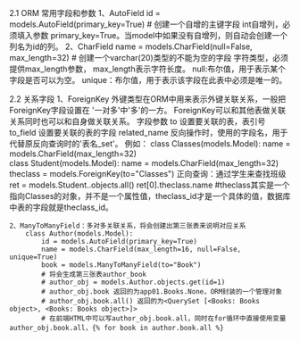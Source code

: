 2.1 ORM 常用字段和参数
	1、AutoField	
		id = models.AutoField(primary_key=True) # 创建一个自增的主键字段
		int自增列，必须填入参数 primary_key=True。当model中如果没有自增列，则自动会创建一个列名为id的列。
	2、CharField	
		name = models.CharField(null=False, max_length=32) # 创建一个varchar(20)类型的不能为空的字段
		字符类型，必须提供max_length参数， max_length表示字符长度。
		null:布尔值，用于表示某个字段是否可以为空。 
		unique：布尔值，用于表示该字段在此表中必须是唯一的。
		
2.2 关系字段
	1、ForeignKey
		外键类型在ORM中用来表示外键关联关系，一般把ForeignKey字段设置在 '一对多'中'多'的一方。
		ForeignKey可以和其他表做关联关系同时也可以和自身做关联关系。
		字段参数
			to 设置要关联的表，表引号
			to_field 设置要关联的表的字段
			related_name 反向操作时，使用的字段名，用于代替原反向查询时的'表名_set'。
			例如：
				class Classes(models.Model):
					name = models.CharField(max_length=32)				
				class Student(models.Model):
					name = models.CharField(max_length=32)
					theclass = models.ForeignKey(to="Classes")
		正向查询：通过学生来查找班级
			ret = models.Student..objects.all() 
			ret[0].theclass.name #theclass其实是一个指向Classes的对象，并不是一个属性值，theclass_id才是一个具体的值，数据库中表的字段就是theclass_id。
			
	2、ManyToManyField：多对多关联关系，将会创建出第三张表来说明对应关系
		class Author(models.Model):
			id = models.AutoField(primary_key=True)
			name = models.CharField(max_length=16, null=False, unique=True)
			book = models.ManyToManyField(to="Book") 
			# 将会生成第三张表author_book
			# author_obj = models.Author.objects.get(id=1)
			# author_obj.book 返回的为app01.Books.None，ORM封装的一个管理对象
			# author_obj.book.all() 返回的为<QuerySet [<Books: Books object>, <Books: Books object>]>
			# 在前端HTML中可以写author_obj.book.all，同时在for循环中直接使用变量author_obj.book.all，{% for book in author.book.all %}
		

